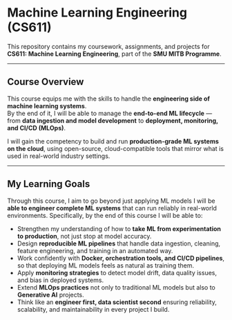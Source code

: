 # Machine Learning Engineering (CS611)

This repository contains my coursework, assignments, and projects for **CS611: Machine Learning Engineering**, part of the **SMU MITB Programme**.

---

## Course Overview
This course equips me with the skills to handle the **engineering side of machine learning systems**.  
By the end of it, I will be able to manage the **end-to-end ML lifecycle** — from **data ingestion and model development** to **deployment, monitoring, and CI/CD (MLOps)**.  

I will gain the competency to build and run **production-grade ML systems on the cloud**, using open-source, cloud-compatible tools that mirror what is used in real-world industry settings.  

---

## My Learning Goals

Through this course, I aim to go beyond just applying ML models I will be **able to engineer complete ML systems** that can run reliably in real-world environments. Specifically, by the end of this course I will be able to:

- Strengthen my understanding of how to **take ML from experimentation to production**, not just stop at model accuracy.  
- Design **reproducible ML pipelines** that handle data ingestion, cleaning, feature engineering, and training in an automated way.  
- Work confidently with **Docker, orchestration tools, and CI/CD pipelines**, so that deploying ML models feels as natural as training them.  
- Apply **monitoring strategies** to detect model drift, data quality issues, and bias in deployed systems.  
- Extend **MLOps practices** not only to traditional ML models but also to **Generative AI** projects.  
- Think like an **engineer first, data scientist second** ensuring reliability, scalability, and maintainability in every project I build.  
